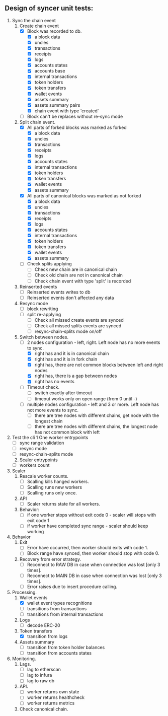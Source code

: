 Design of syncer unit tests:
---------------------------

1. Sync the chain event
   1. Create chain event
      - [x] Block was recorded to db. 
          - [x] a block data
          - [x] uncles
          - [x] transactions
          - [x] receipts
          - [x] logs
          - [x] accounts states
          - [x] accounts base
          - [x] internal transactions
          - [x] token holders
          - [x] token transfers
          - [x] wallet events
          - [x] assets summary
          - [x] assets summary pairs
          - [x] chain event with type 'created'
      - [ ] Block can't be replaces without re-sync mode 
   2. Split chain event. 
      - [x] All parts of forked blocks was marked as forked
          - [x] a block data
          - [x] uncles
          - [x] transactions
          - [x] receipts
          - [x] logs
          - [x] accounts states
          - [x] internal transactions
          - [x] token holders
          - [x] token transfers
          - [x] wallet events
          - [x] assets summary
      - [x] All parts of canonical blocks was marked as not forked
          - [x] a block data
          - [x] uncles
          - [x] transactions
          - [x] receipts
          - [x] logs
          - [x] accounts states
          - [x] internal transactions
          - [x] token holders
          - [x] token transfers
          - [x] wallet events
          - [x] assets summary
      - [ ] Check splits applying
        - [ ] Check new chain are in canonical chain
        - [ ] Check old chain are not in canonical chain  
        - [ ] Check chain event with type 'split' is recorded 
   3. Reinserted events
      - [ ] Reinserted events writes to db
      - [ ] Reinserted events don't affected any data
   4. Resync mode
      - [ ] block rewriting 
      - [ ] split re-applying
        - [ ] Check all missed create events are synced
        - [ ] Check all missed splits events are synced
        - [ ] resync-chain-splits mode on/off
   5. Switch between nodes. 
      - [ ] 2 nodes configuration - left, right. Left node has no more events to sync.
          - [x] right has and it is in canonical chain
          - [x] right has and it is in fork chain 
          - [x] right has, there are not common blocks between left and right nodes
          - [x] right has, there is a gap between nodes
          - [x] right has no events
      - [ ] Timeout check.
          - [ ] switch exactly after timeout
          - [ ] timeout works only on open range (from 0 until -)
      - [ ] multiple nodes configuration - left and 3 or more. Left node has not more events to sync.
          - [ ] there are tree nodes with different chains, get node with the longest chain
          - [ ] there are tree nodes with different chains, the longest node has not common block with left
2. Test the cli 
   1 One worker entrypoints
     - [ ] sync range validation
     - [ ] resync mode
     - [ ] resync-chain-splits mode 
   2. Scaler entrypoints
     - [ ] workers count
3. Scaler
   1. Rescale worker counts.
      - [ ] Scalling kills hanged workers.
      - [ ] Scalling runs new workers
      - [ ] Scalling runs only once.
   2. API
      - [ ] Scaler returns state for all workers.
   3. Behavior:
      - [ ] if one worker stops without exit code 0 - scaler will stops with exit code 1
      - [ ] if worker have completed sync range - scaler should keep working
4. Behavior
   1. Exit
       - [ ] Error have occurred, then worker should exits with code 1.
       - [ ] Block range have synced, then worker should stop with code 0.
   2. Recovery from error strategy.
       - [ ] Reconnect to RAW DB in case when connection was lost [only 3 times].
       - [ ] Reconnect to MAIN DB in case when connection was lost [only 3 times].
       - [ ] Error raises due to insert procedure calling.
5. Processing.
   1. Wallet events 
      - [x] wallet event types recognitions 
      - [ ] transitions from transactions
      - [ ] transitions from internal transactions
   2. Logs
      - [ ] decode ERC-20 
   3. Token transfers
      - [x] transition from logs 
   4. Assets summary
      - [ ] transition from token holder balances
      - [ ] transition from accounts states
6. Monitoring.
   1. Lags.
      - [ ] lag to etherscan
      - [ ] lag to infura
      - [ ] lag to raw db
   2. API.
      - [ ] worker returns own state 
      - [ ] worker returns healthcheck 
      - [ ] worker returns metrics
   2. Check canonical chain.
